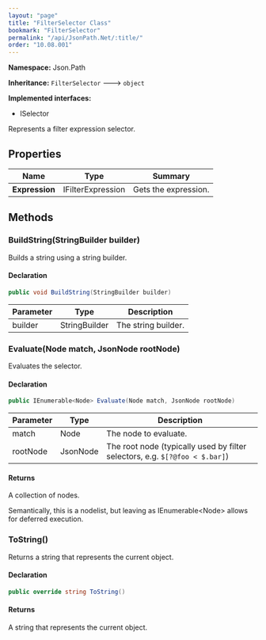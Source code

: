 ```yaml
---
layout: "page"
title: "FilterSelector Class"
bookmark: "FilterSelector"
permalink: "/api/JsonPath.Net/:title/"
order: "10.08.001"
---
```

**Namespace:** Json.Path

**Inheritance:**
`FilterSelector`
 🡒 
`object`

**Implemented interfaces:**

- ISelector

Represents a filter expression selector.

## Properties

| Name | Type | Summary |
|---|---|---|
| **Expression** | IFilterExpression | Gets the expression. |

## Methods

### BuildString(StringBuilder builder)

Builds a string using a string builder.

#### Declaration

```c#
public void BuildString(StringBuilder builder)
```

| Parameter | Type | Description |
|---|---|---|
| builder | StringBuilder | The string builder. |


### Evaluate(Node match, JsonNode rootNode)

Evaluates the selector.

#### Declaration

```c#
public IEnumerable<Node> Evaluate(Node match, JsonNode rootNode)
```

| Parameter | Type | Description |
|---|---|---|
| match | Node | The node to evaluate. |
| rootNode | JsonNode | The root node (typically used by filter selectors, e.g. `$[?@foo < $.bar]`) |


#### Returns

A collection of nodes.
            
Semantically, this is a nodelist, but leaving as IEnumerable&lt;Node&gt; allows for deferred execution.

### ToString()

Returns a string that represents the current object.

#### Declaration

```c#
public override string ToString()
```


#### Returns

A string that represents the current object.

